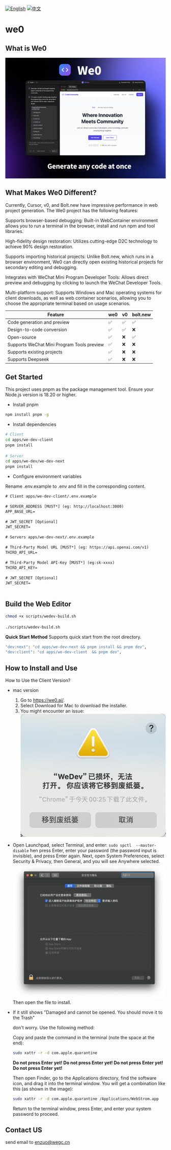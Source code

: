 [![English](https://img.shields.io/badge/README-English-494cad.svg)](https://github.com/we0-dev/we0/blob/main/README.md) [![中文](https://img.shields.io/badge/README-中文-494cad.svg)](https://github.com/we0-dev/we0/blob/main/docs/README.zh.md) 

# we0

## What is We0

![alt text](./docs/img/image-1.png)

## What Makes We0 Different?

Currently, Cursor, v0, and Bolt.new have impressive performance in web project generation. The We0 project has the following features:

Supports browser-based debugging: Built-in WebContainer environment allows you to run a terminal in the browser, install and run npm and tool libraries.

High-fidelity design restoration: Utilizes cutting-edge D2C technology to achieve 90% design restoration.

Supports importing historical projects: Unlike Bolt.new, which runs in a browser environment, We0 can directly open existing historical projects for secondary editing and debugging.

Integrates with WeChat Mini Program Developer Tools: Allows direct preview and debugging by clicking to launch the WeChat Developer Tools.

Multi-platform support: Supports Windows and Mac operating systems for client downloads, as well as web container scenarios, allowing you to choose the appropriate terminal based on usage scenarios.

| Feature                                    | we0 | v0  | bolt.new |
| ------------------------------------------ | --- | --- | -------- |
| Code generation and preview                | ✅  | ✅  | ✅       |
| Design-to-code conversion                  | ✅  | ✅  | ❌       |
| Open-source                                | ✅  | ❌  | ✅       |
| Supports WeChat Mini Program Tools preview | ✅  | ❌  | ❌       |
| Supports existing projects                 | ✅  | ❌  | ❌       |
| Supports Deepseek                          | ✅  | ❌  | ❌       |

## Get Started

This project uses pnpm as the package management tool. Ensure your Node.js version is 18.20 or higher.

- Install pnpm

```bash
npm install pnpm -g
```

- Install dependencies

```bash
# Client
cd apps/we-dev-client
pnpm install

# Server
cd apps/we-dev/we-dev-next
pnpm install

```

- Configure environment variables

Rename .env.example to .env and fill in the corresponding content.

```shell
# Client apps/we-dev-client/.env.example

# SERVER_ADDRESS [MUST*] (eg: http://localhost:3000)
APP_BASE_URL=

# JWT_SECRET [Optional]
JWT_SECRET=

# Servers apps/we-dev-next/.env.example

# Third-Party Model URL [MUST*] (eg: https://api.openai.com/v1)
THIRD_API_URL=

# Third-Party Model API-Key [MUST*] (eg:sk-xxxx)
THIRD_API_KEY=

# JWT_SECRET [Optional]
JWT_SECRET=


```

## Build the Web Editor

```bash
chmod +x scripts/wedev-build.sh

./scripts/wedev-build.sh
```

**Quick Start Method**
Supports quick start from the root directory.

```bash
"dev:next": "cd apps/we-dev-next && pnpm install && pnpm dev",
"dev:client": "cd apps/we-dev-client  && pnpm dev",
```


## How to Install and Use

How to Use the Client Version?

- mac version
  1. Go to https://we0.ai/.
  2. Select Download for Mac to download the installer.
  3. You might encounter an issue:
     ![alt text](./docs/img/image-2.png)
- Open Launchpad, select Terminal, and enter:
  `sudo spctl  --master-disable`
  hen press Enter, enter your password (the password input is invisible), and press Enter again.
  Next, open System Preferences, select Security & Privacy, then General, and you will see Anywhere selected.
  ![alt text](./docs/img/image-3.png)
  Then open the file to install.


- If it still shows "Damaged and cannot be opened. You should move it to the Trash" 

  don't worry. Use the following method:

  Copy and paste the command in the terminal (note the space at the end):

  ```bash
  sudo xattr -r -d com.apple.quarantine
  ```

  **Do not press Enter yet! Do not press Enter yet! Do not press Enter yet! Do not press Enter yet!**

  Then open Finder, go to the Applications directory, find the software icon, and drag it into the terminal window. You will get a combination like this (as shown in the image):

  ```bash
  sudo xattr -r -d com.apple.quarantine /Applications/WebStrom.app
  ```

  Return to the terminal window, press Enter, and enter your system password to proceed.

## Contact US

send email to <a href="mailto:enzuo@wegc.cn">enzuo@wegc.cn</a>
